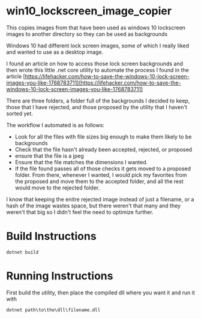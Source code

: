 # win10_lockscreen_image_copier
This copies images from that have been used as windows 10 lockscreen images to another directory so they can be used as backgrounds

Windows 10 had different lock screen images, some of which I really liked and wanted to use as a desktop image.

I found an article on how to access those lock screen backgrounds and then wrote this little .net core utility
to automate the process I found in the article [https://lifehacker.com/how-to-save-the-windows-10-lock-screen-images-you-like-1768783711](https://lifehacker.com/how-to-save-the-windows-10-lock-screen-images-you-like-1768783711)

There are three folders, a folder full of the backgrounds I decided to keep, those that I have rejected, and those proposed by the utility that I haven't sorted yet.

The workflow I automated is as follows:
* Look for all the files with file sizes big enough to make them likely to be backgrounds
* Check that the file hasn't already been accepted, rejected, or proposed
* ensure that the file is a jpeg
* Ensure that the file matches the dimensions I wanted.
* If the file found passes all of those checks it gets moved to a proposed folder.
From there, whenever I wanted, I would pick my favorites from the proposed and move them to the accepted folder, and all the rest would move to the rejected folder.

I know that keeping the enitre rejected image instead of just a filename, or a hash of the image wastes space, but there weren't that many and they weren't that big so I didn't feel the need to optimize further.

# Build Instructions
```
dotnet build
```

# Running Instructions
First build the utility, then place the compiled dll where you want it and run it with 
```
dotnet path\to\the\dll\filename.dll
```
 

